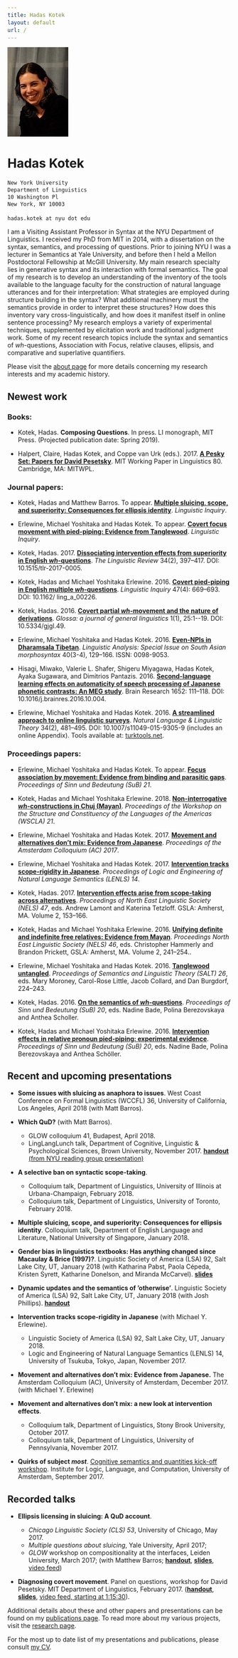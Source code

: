 ```yaml
---
title: Hadas Kotek
layout: default
url: /
---
```


<img src='headshot.jpg' class='headshot'/>

<audio preload id="audio" oncanplay="document.getElementById('playbutton').style.display = 'inline-block';">
	<source src="hadaskotek.ogg" type="audio/ogg"/>
	<source src="hadaskotek.mp3" type="audio/mp3"/>
</audio>

Hadas Kotek <span id="playbutton" onclick="document.getElementById('audio').play()"/>
===========

	New York University 
	Department of Linguistics
	10 Washington Pl
	New York, NY 10003
	
	hadas.kotek at nyu dot edu
	
	
I am a Visiting Assistant Professor in Syntax at the NYU Department of Linguistics. I received my PhD from MIT in 2014, with a dissertation on the syntax, semantics, and processing of questions. Prior to joining NYU I was a lecturer in Semantics at Yale University, and before then I held a Mellon Postdoctoral Fellowship at McGill University. My main research specialty lies in generative syntax and its interaction with formal semantics. The goal of my research is to develop an understanding of the inventory of the tools available to the language faculty for the construction of natural language utterances and for their interpretation: What strategies are employed during structure building in the syntax? What additional machinery must the semantics provide in order to interpret these structures? How does this inventory vary cross-linguistically, and how does it manifest itself in online sentence processing? My research employs a variety of experimental techniques, supplemented by elicitation work and traditional judgment work. Some of my recent research topics include the syntax and semantics of *wh*-questions, Association with Focus, relative clauses, ellipsis, and comparative and superlative quantifiers.

Please visit the [about page](/about) for more details concerning my research interests and my academic history.


Newest work
-----------

### Books: ###

* Kotek, Hadas. **Composing Questions**. In press. LI monograph, MIT Press. (Projected publication date: Spring 2019).

* Halpert, Claire, Hadas Kotek, and Coppe van Urk (eds.). 2017. [**A Pesky Set: Papers for David Pesetsky**](https://lingconf.com/dp60/book/). MIT Working Paper in Linguistics 80. Cambridge, MA: MITWPL.


### Journal papers: ###

* Kotek, Hadas and Matthew Barros. To appear. [**Multiple sluicing, scope, and superiority: Consequences for ellipsis identity**](http://ling.auf.net/lingbuzz/003549). *Linguistic Inquiry*.

* Erlewine, Michael Yoshitaka and Hadas Kotek. To appear. [**Covert focus movement with pied-piping: Evidence from Tanglewood**](http://ling.auf.net/lingbuzz/003068). *Linguistic Inquiry*.

* Kotek, Hadas. 2017. [**Dissociating intervention effects from superiority in English *wh*-questions**](kotek-superiority.pdf). *The Linguistic Review* 34(2), 397–417. DOI: 10.1515/tlr-2017-0005.

* Kotek, Hadas and Michael Yoshitaka Erlewine. 2016. [**Covert pied-piping in English multiple *wh*-questions**](https://muse.jhu.edu/article/634143). *Linguistic Inquiry* 47(4): 669–693. DOI: 10.1162/ ling_a_00226.

* Kotek, Hadas. 2016. [**Covert partial *wh*-movement and the nature of derivations**](http://ling.auf.net/lingbuzz/002541/current.pdf?_s=TVHKDbQKt4hwC4kt). *Glossa: a journal of general linguistics* 1(1), 25:1--19. DOI: 10.5334/gjgl.49. 

* Erlewine, Michael Yoshitaka and Hadas Kotek. 2016. [**Even-NPIs in Dharamsala Tibetan**](erlewine-kotek-tibetan.pdf). *Linguistic Analysis: Special Issue on South Asian morphosyntax* 40(3-4), 129–166. ISSN: 0098-9053.

* Hisagi, Miwako, Valerie L. Shafer, Shigeru Miyagawa, Hadas Kotek, Ayaka Sugawara, and Dimitrios Pantazis. 2016. [**Second-language learning effects on automaticity of speech processing of Japanese phonetic contrasts: An MEG study**](http://www.sciencedirect.com/science/article/pii/S0006899316306977). Brain Research 1652: 111–118. DOI: 10.1016/j.brainres.2016.10.004.

* Erlewine, Michael Yoshitaka and Hadas Kotek. 2016. [**A streamlined approach to online linguistic surveys**](http://link.springer.com/article/10.1007/s11049-015-9305-9). *Natural Language & Linguistic Theory* 34(2), 481–495. DOI: 10.1007/s11049-015-9305-9 (includes an online Appendix). Tools available at: [turktools.net](http://turktools.net).


### Proceedings papers: ###

* Erlewine, Michael Yoshitaka and Hadas Kotek. To appear. [**Focus association by movement: Evidence from binding and parasitic gaps**](sub21.pdf). *Proceedings of Sinn und Bedeutung (SuB) 21*.

* Kotek, Hadas and Michael Yoshitaka Erlewine. 2018. [**Non-interrogative *wh*-constructions in Chuj (Mayan)**](wscla2016.pdf). *Proceedings of the Workshop on the Structure and Constituency of the Languages of the Americas (WSCLA) 21*.

* Erlewine, Michael Yoshitaka and Hadas Kotek. 2017. [**Movement and alternatives don’t mix: Evidence from Japanese**](ErlewineKotek-AC2017.pdf). *Proceedings of the Amsterdam Colloquium (AC) 2017*.

* Erlewine, Michael Yoshitaka and Hadas Kotek. 2017. [**Intervention tracks scope-rigidity in Japanese**](ErlewineKotek-LENLS14.pdf). *Proceedings of Logic and Engineering of Natural Language Semantics (LENLS) 14*.

* Kotek, Hadas. 2017. [**Intervention effects arise from scope-taking across alternatives**](nels47.pdf). *Proceedings of North East Linguistic Society (NELS) 47*, eds. Andrew Lamont and Katerina Tetzloff. GSLA: Amherst, MA. Volume 2, 153–166.

* Kotek, Hadas and Michael Yoshitaka Erlewine. 2016. [**Unifying definite and indefinite free relatives: Evidence from Mayan**](nels46.pdf). *Proceedings North East Linguistic Society (NELS) 46*, eds. Christopher Hammerly and Brandon Prickett, GSLA: Amherst, MA. Volume 2, 241–254..

* Erlewine, Michael Yoshitaka and Hadas Kotek. 2016. [**Tanglewood untangled**](salt26.pdf). *Proceedings of Semantics and Linguistic Theory (SALT) 26*, eds. Mary Moroney, Carol-Rose Little, Jacob Collard, and Dan Burgdorf, 224–243.

* Kotek, Hadas. 2016. [**On the semantics of *wh*-questions**](SuB-wh-paper.pdf). *Proceedings of Sinn und Bedeutung (SuB) 20*, eds. Nadine Bade, Polina Berezovskaya and Anthea Scholler.

* Kotek, Hadas and Michael Yoshitaka Erlewine. 2016. [**Intervention effects in relative pronoun pied-piping: experimental evidence**](kotek-erlewine-sub20.pdf). *Proceedings of Sinn und Bedeutung (SuB) 20*, eds. Nadine Bade, Polina Berezovskaya and Anthea Schöller.


Recent and upcoming presentations
---------------------------------
* **Some issues with sluicing as anaphora to issues**. West Coast Conference on Formal Linguistics (WCCFL) 36, University of California, Los Angeles, April 2018 (with Matt Barros).

* **Which QuD?** (with Matt Barros). 
    - GLOW colloquium 41, Budapest, April 2018.
    - LingLangLunch talk, Department of Cognitive, Linguistic & Psychological Sciences, Brown University, November 2017. [**handout** (from NYU reading group presentation)](Barros-Kotek-Sem-equivalence.pdf)

* **A selective ban on syntactic scope-taking**. 
    - Colloquium talk, Department of Linguistics, University of Illinois at Urbana-Champaign, February 2018.
    - Colloquium talk, Department of Linguistics, University of Toronto, February 2018.

* **Multiple sluicing, scope, and superiority: Consequences for ellipsis identity**. Colloquium talk, Department of English Language and Literature, National University of Singapore, January 2018.

* **Gender bias in linguistics textbooks: Has anything changed since Macaulay & Brice (1997)?**. Linguistic Society of America (LSA) 92, Salt Lake City, UT, January 2018 (with Katharina Pabst, Paola Cépeda, Kristen Syrett, Katharine Donelson, and Miranda McCarvel). [**slides**](LSA2018_Gender-bias.pdf)

* **Dynamic updates and the semantics of ’otherwise’**. Linguistic Society of America (LSA) 92, Salt Lake City, UT, January 2018 (with Josh Phillips). [**handout**](Phillips-Kotek-otherwise.pdf)

* **Intervention tracks scope-rigidity in Japanese** (with Michael Y. Erlewine).
    - Linguistic Society of America (LSA) 92, Salt Lake City, UT, January 2018.
    - Logic and Engineering of Natural Language Semantics (LENLS) 14, University of Tsukuba, Tokyo, Japan, November 2017.

* **Movement and alternatives don’t mix: Evidence from Japanese.** The Amsterdam Colloquium (AC), University of Amsterdam, December 2017. (with Michael Y. Erlewine)

* **Movement and alternatives don’t mix: a new look at intervention effects**. 
	- Colloquium talk, Department of Linguistics, Stony Brook University, October 2017.
	- Colloquium talk, Department of Linguistics, University of Pennsylvania, November 2017.

* **Quirks of subject *most***. [Cognitive semantics and quantities kick-off workshop](http://www.jakubszymanik.com/CoSaQ/events/kick-off-workshop/). Institute for Logic, Language, and Computation, University of Amsterdam, September 2017.


Recorded talks
--------------

*  **Ellipsis licensing in sluicing: A QuD account**. 
	- *Chicago Linguistic Society (CLS) 53*, University of Chicago, May 2017. 
	- *Multiple questions about sluicing*, Yale University, April 2017;
	- *GLOW* workshop on compositionality at the interfaces, Leiden University, March 2017; 
(with Matthew Barros; [**handout**](sluicing-handout.pdf), [**slides**](sluicing-slides.pdf), [video feed](https://www.facebook.com/YaleLinguisticsDepartment/videos/1471421752919620/)) 

* **Diagnosing covert movement**. 
Panel on questions, workshop for David Pesetsky. MIT Department of Linguistics, February 2017. ([**handout**](https://lingconf.com/dp60/wp-content/uploads/sites/5/2017/02/Kotek-handout.pdf), [**slides**](https://lingconf.com/dp60/wp-content/uploads/sites/5/2017/02/Kotek-slides.pdf), [video feed, starting at 1:15:30](https://livestream.com/accounts/2261474/events/6949939/videos/149280966)).


Additional details about these and other papers and presentations can be found on my [publications page](/publications). To read more about my various projects, visit the [research page](/research).
 
For the most up to date list of my presentations and publications, please consult [my CV](KotekCV.pdf).
